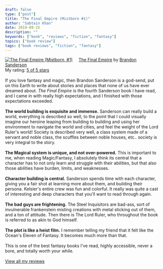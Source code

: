 ```yaml
---
draft: false
type: ["post"]
title: "The Final Empire (Mistborn #1)"
author: "Sabtain Khan"
date: 2019-09-25
description: ""
keywords: ["book", "reviews", "fiction", "fantasy"]
topics: ["book review"]
tags: ["book reviews", "fiction", "fantasy"]
---
```


<a href="https://www.goodreads.com/book/show/68428.The_Final_Empire" style="float: left; padding-right: 20px"><img border="0" alt="The Final Empire (Mistborn, #1)" src="https://i.gr-assets.com/images/S/compressed.photo.goodreads.com/books/1480717416l/68428._SX98_.jpg" /></a><a href="https://www.goodreads.com/book/show/68428.The_Final_Empire">The Final Empire</a> by <a href="https://www.goodreads.com/author/show/38550.Brandon_Sanderson">Brandon Sanderson</a><br/>
My rating: <a href="https://www.goodreads.com/review/show/2747008502">5 of 5 stars</a><br /><br />
If you love fantasy and magic, then Brandon Sanderson is a god-send, put on this Earth to write about stories and places that none of us have ever dreamed about. <i>The Final Empire</i> is the fourth Sanderson book I have read, and I came in with really high expectations, and I finished with those expectations exceeded. <br /><br /><b>The world building is exquisite and immense.</b> Sanderson can really build a world, everything is described so well, to the point that I could visually imagine our heroine leaping from building to building and using her environment to navigate the world and cities, and feel the weight of the Lord Ruler's world! Society is described very well, a class system made of a servant and noble class, the scuffles between noble houses, etc.. society is very integral to the story.<br /><br /><b>The Magical system is unique, and not over-powered.</b> This is important to me, when reading Magic/Fantasy, I absolutely think its central that a character has to not only learn and struggle with their abilities, but that also those abilities have burden, limits, and weaknesses.<br /><br /><b>Character building is central.</b> Sanderson spends time with each character, giving you a fair shot at learning more about them, and building their persona. Kelsier's entire crew was fun and colorful. It really was quite a cast of interesting and deep characters that you'll want to read through again. <br /><br /><b>The bad guys are frightening.</b> The Steel Inquisitors are bad-ass, sort of invulnerable frankenstein misting creations with metal sticking out of them, and a ton of attitude. Then there is The Lord Ruler, who throughout the book is referred to as akin to God himself. <br /><br /><b>The plot is like a heist film.</b> I remember telling my friend that it felt like the Ocean's Eleven of Fantasy. It becomes much more than that.<br /><br />This is one of the best fantasy books I've read, highly accessible, never a bore, and totally worth your while.
<br/><br/>
<a href="https://www.goodreads.com/review/list/19015356-sabtain-khan">View all my reviews</a>


